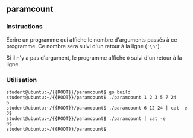 ## paramcount

### Instructions

Écrire un programme qui affiche le nombre d'arguments passés à ce programme. Ce nombre sera suivi d'un retour à la ligne (`'\n'`).

Si il n'y a pas d'argument, le programme affiche `0` suivi d'un retour à la ligne.

### Utilisation

```console
student@ubuntu:~/{{ROOT}}/paramcount$ go build
student@ubuntu:~/{{ROOT}}/paramcount$ ./paramcount 1 2 3 5 7 24
6
student@ubuntu:~/{{ROOT}}/paramcount$ ./paramcount 6 12 24 | cat -e
3$
student@ubuntu:~/{{ROOT}}/paramcount$ ./paramcount | cat -e
0$
student@ubuntu:~/{{ROOT}}/paramcount$
```
